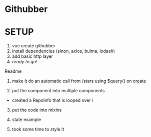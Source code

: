 # Githubber

# SETUP

1. vue create githubber
2. install dependencies (sinon, axios, bulma, lodash)
3. add basic http layer
4. _ready to go!_

Readme

1. make it do an automatic call from
   /stars using \$query() on create

2. put the component into multiple components

- created a RepoInfo that is looped over
  i

3. put the code into mixins

4. state example

5. took some time to style it
